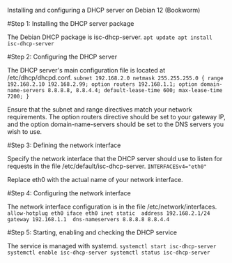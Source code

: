 Installing and configuring a DHCP server on Debian 12 (Bookworm)

#Step 1: Installing the DHCP server package

The Debian DHCP package is isc-dhcp-server.
`
apt update
apt install isc-dhcp-server
`

#Step 2: Configuring the DHCP server

The DHCP server's main configuration file is located at /etc/dhcp/dhcpd.conf.
`
subnet 192.168.2.0 netmask 255.255.255.0 {
  range 192.168.2.10 192.168.2.99;
  option routers 192.168.1.1;
  option domain-name-servers 8.8.8.8, 8.8.4.4;
  default-lease-time 600;
  max-lease-time 7200;
}
`

Ensure that the subnet and range directives match your network requirements. The option routers directive should be set to your gateway IP, and the option domain-name-servers should be set to the DNS servers you wish to use.

#Step 3: Defining the network interface

Specify the network interface that the DHCP server should use to listen for requests in the file /etc/default/isc-dhcp-server.
`
INTERFACESv4="eth0"
`

Replace eth0 with the actual name of your network interface.

#Step 4: Configuring the network interface

The network interface configuration is in the file /etc/network/interfaces.
`
allow-hotplug eth0
iface eth0 inet static 
    address 192.168.2.1/24 
    gateway 192.168.1.1 
    dns-nameservers 8.8.8.8 8.8.4.4
`

#Step 5: Starting, enabling and checking the DHCP service

The service is managed with systemd.
`
systemctl start isc-dhcp-server
systemctl enable isc-dhcp-server
systemctl status isc-dhcp-server
`

